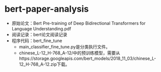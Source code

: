 # bert-paper-analysis
+ 原始论文：Bert Pre-training of Deep Bidirectional Transformers for Language Understanding.pdf
+ 阅读记录：bert论文阅读记录
+ 程序代码：bert_fine_tune
    * main_classifier_fine_tune.py是分类执行文件。
    * chinese_L-12_H-768_A-12/中的预训练模型，需要从https://storage.googleapis.com/bert_models/2018_11_03/chinese_L-12_H-768_A-12.zip下载。
